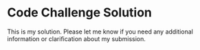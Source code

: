 # Code Challenge Solution

This is my solution. Please let me know if you need any additional information or clarification about my submission.
